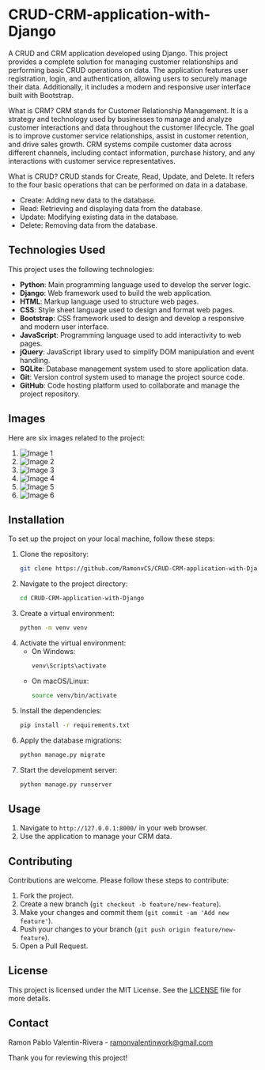 # CRUD-CRM-application-with-Django

A CRUD and CRM application developed using Django. This project provides a complete solution for managing customer relationships and performing basic CRUD operations on data. The application features user registration, login, and authentication, allowing users to securely manage their data. Additionally, it includes a modern and responsive user interface built with Bootstrap.

What is CRM?
CRM stands for Customer Relationship Management. It is a strategy and technology used by businesses to manage and analyze customer interactions and data throughout the customer lifecycle. The goal is to improve customer service relationships, assist in customer retention, and drive sales growth. CRM systems compile customer data across different channels, including contact information, purchase history, and any interactions with customer service representatives.

What is CRUD?
CRUD stands for Create, Read, Update, and Delete. It refers to the four basic operations that can be performed on data in a database.

- Create: Adding new data to the database.
- Read: Retrieving and displaying data from the database.
- Update: Modifying existing data in the database.
- Delete: Removing data from the database.

## Technologies Used

This project uses the following technologies:

- **Python**: Main programming language used to develop the server logic.
- **Django**: Web framework used to build the web application.
- **HTML**: Markup language used to structure web pages.
- **CSS**: Style sheet language used to design and format web pages.
- **Bootstrap**: CSS framework used to design and develop a responsive and modern user interface.
- **JavaScript**: Programming language used to add interactivity to web pages.
- **jQuery**: JavaScript library used to simplify DOM manipulation and event handling.
- **SQLite**: Database management system used to store application data.
- **Git**: Version control system used to manage the project source code.
- **GitHub**: Code hosting platform used to collaborate and manage the project repository.


## Images

Here are six images related to the project:

1. ![Image 1](path/to/image1.png)
2. ![Image 2](path/to/image2.png)
3. ![Image 3](path/to/image3.png)
4. ![Image 4](path/to/image4.png)
5. ![Image 5](path/to/image5.png)
6. ![Image 6](path/to/image6.png)

## Installation

To set up the project on your local machine, follow these steps:

1. Clone the repository:
    ```sh
    git clone https://github.com/RamonvCS/CRUD-CRM-application-with-Django.git
    ```
2. Navigate to the project directory:
    ```sh
    cd CRUD-CRM-application-with-Django
    ```
3. Create a virtual environment:
    ```sh
    python -m venv venv
    ```
4. Activate the virtual environment:
    - On Windows:
        ```sh
        venv\Scripts\activate
        ```
    - On macOS/Linux:
        ```sh
        source venv/bin/activate
        ```
5. Install the dependencies:
    ```sh
    pip install -r requirements.txt
    ```
6. Apply the database migrations:
    ```sh
    python manage.py migrate
    ```
7. Start the development server:
    ```sh
    python manage.py runserver
    ```

## Usage

1. Navigate to `http://127.0.0.1:8000/` in your web browser.
2. Use the application to manage your CRM data.

## Contributing

Contributions are welcome. Please follow these steps to contribute:

1. Fork the project.
2. Create a new branch (`git checkout -b feature/new-feature`).
3. Make your changes and commit them (`git commit -am 'Add new feature'`).
4. Push your changes to your branch (`git push origin feature/new-feature`).
5. Open a Pull Request.

## License

This project is licensed under the MIT License. See the [LICENSE](LICENSE) file for more details.

## Contact

Ramon Pablo Valentin-Rivera - [ramonvalentinwork@gmail.com](mailto:ramonvalentinwork@gmail.com)

Thank you for reviewing this project!
